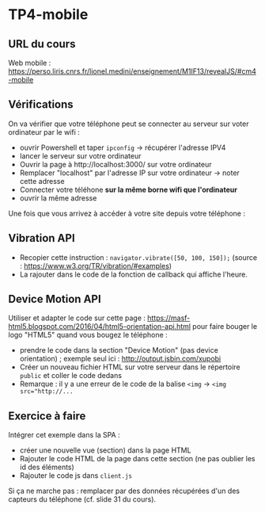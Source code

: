 # TP4-mobile

## URL du cours

Web mobile : https://perso.liris.cnrs.fr/lionel.medini/enseignement/M1IF13/revealJS/#cm4-mobile

## Vérifications

On va vérifier que votre téléphone peut se connecter au serveur sur voter ordinateur par le wifi :

- ouvrir Powershell et taper `ipconfig` -> récupérer l'adresse IPV4
- lancer le serveur sur votre ordinateur
- Ouvrir la page à http://localhost:3000/ sur votre ordinateur
- Remplacer "localhost" par l'adresse IP sur votre ordinateur -> noter cette adresse
- Connecter votre téléhone **sur la même borne wifi que l'ordinateur**
- ouvrir la même adresse

Une fois que vous arrivez à accéder à votre site depuis votre téléphone :

## Vibration API

- Recopier cette instruction : `navigator.vibrate([50, 100, 150]);` (source : https://www.w3.org/TR/vibration/#examples)
- La rajouter dans le code de la fonction de callback qui affiche l'heure.

## Device Motion API

Utiliser et adapter le code sur cette page : https://masf-html5.blogspot.com/2016/04/html5-orientation-api.html pour faire bouger le logo "HTML5" quand vous bougez le téléphone :

- prendre le code dans la section "Device Motion" (pas device orientation) ; exemple seul ici : http://output.jsbin.com/xupobi
- Créer un nouveau fichier HTML sur votre serveur dans le répertoire `public` et coller le code dedans
- Remarque : il y a une erreur de le code de la balise `<img` -> `<img src="http://...`

## Exercice à faire

Intégrer cet exemple dans la SPA :

- créer une nouvelle vue (section) dans la page HTML
- Rajouter le code HTML de la page dans cette section (ne pas oublier les id des éléments)
- Rajouter le code js dans `client.js`

Si ça ne marche pas : remplacer par des données récupérées d'un des capteurs du téléphone (cf. slide 31 du cours).
